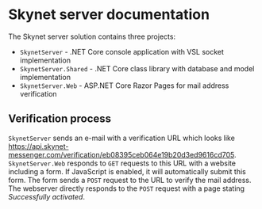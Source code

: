 # Skynet server documentation #

The Skynet server solution contains three projects:
- `SkynetServer` - .NET Core console application with VSL socket implementation
- `SkynetServer.Shared` - .NET Core class library with database and model implementation
- `SkynetServer.Web` - ASP.NET Core Razor Pages for mail address verification

## Verification process ##
`SkynetServer` sends an e-mail with a verification URL which looks like https://api.skynet-messenger.com/verification/eb08395ceb064e19b20d3ed9616cd705.  
`SkynetServer.Web` responds to `GET` requests to this URL with a website including a form. If JavaScript is enabled, it will automatically submit this form.
The form sends a `POST` request to the URL to verify the mail address. The webserver directly responds to the `POST` request with a page stating _Successfully activated_.
